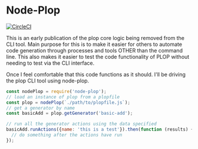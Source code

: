 Node-Plop
======

[![CircleCI](https://circleci.com/gh/amwmedia/node-plop/tree/master.svg?style=svg)](https://circleci.com/gh/amwmedia/node-plop/tree/master)

This is an early publication of the plop core logic being removed from the CLI tool. Main purpose for this is to make it easier for others to automate code generation through processes and tools OTHER than the command line. This also makes it easier to test the code functionality of PLOP without needing to test via the CLI interface.

Once I feel comfortable that this code functions as it should. I'll be driving the plop CLI tool using node-plop.

``` javascript
const nodePlop = require('node-plop');
// load an instance of plop from a plopfile
const plop = nodePlop(`./path/to/plopfile.js`);
// get a generator by name
const basicAdd = plop.getGenerator('basic-add');

// run all the generator actions using the data specified
basicAdd.runActions({name: 'this is a test'}).then(function (results) {
  // do something after the actions have run
});
```
